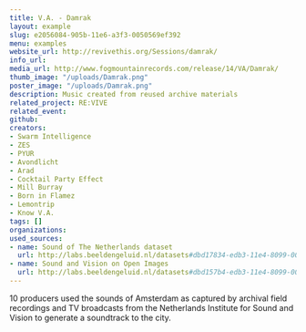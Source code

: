 ```yaml
---
title: V.A. - Damrak
layout: example
slug: e2056084-905b-11e6-a3f3-0050569ef392
menu: examples
website_url: http://revivethis.org/Sessions/damrak/
info_url: 
media_url: http://www.fogmountainrecords.com/release/14/VA/Damrak/
thumb_image: "/uploads/Damrak.png"
poster_image: "/uploads/Damrak.png"
description: Music created from reused archive materials
related_project: RE:VIVE
related_event: 
github: 
creators:
- Swarm Intelligence
- ZES
- PYUR
- Avondlicht
- Arad
- Cocktail Party Effect
- Mill Burray
- Born in Flamez
- Lemontrip
- Know V.A.
tags: []
organizations: 
used_sources:
- name: Sound of The Netherlands dataset
  url: http://labs.beeldengeluid.nl/datasets#dbd17834-edb3-11e4-8099-005056a71e3a
- name: Sound and Vision on Open Images
  url: http://labs.beeldengeluid.nl/datasets#dbd157b4-edb3-11e4-8099-005056a71e3a
---
```


10 producers used the sounds of Amsterdam as captured by archival field recordings and TV broadcasts from the Netherlands Institute for Sound and Vision to generate a soundtrack to the city.
